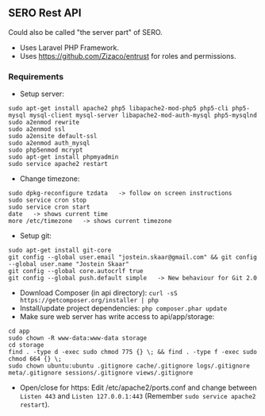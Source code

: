 ## SERO Rest API

Could also be called "the server part" of SERO.

- Uses Laravel PHP Framework.
- Uses https://github.com/Zizaco/entrust for roles and permissions.

### Requirements
- Setup server:
```
sudo apt-get install apache2 php5 libapache2-mod-php5 php5-cli php5-mysql mysql-client mysql-server libapache2-mod-auth-mysql php5-mysqlnd
sudo a2enmod rewrite
sudo a2enmod ssl
sudo a2ensite default-ssl
sudo a2enmod auth_mysql
sudo php5enmod mcrypt 
sudo apt-get install phpmyadmin
sudo service apache2 restart
```
- Change timezone:
```
sudo dpkg-reconfigure tzdata   -> follow on screen instructions
sudo service cron stop
sudo service cron start
date   -> shows current time
more /etc/timezone   -> shows current timezone
```
- Setup git:
```
sudo apt-get install git-core
git config --global user.email "jostein.skaar@gmail.com" && git config --global user.name "Jostein Skaar"
git config --global core.autocrlf true
git config --global push.default simple   -> New behaviour for Git 2.0
```
- Download Composer (in api directory): `curl -sS https://getcomposer.org/installer | php`
- Install/update project dependencies: `php composer.phar update`
- Make sure web server has write access to api/app/storage: 
```
cd app
sudo chown -R www-data:www-data storage
cd storage
find . -type d -exec sudo chmod 775 {} \; && find . -type f -exec sudo chmod 664 {} \;
sudo chown ubuntu:ubuntu .gitignore cache/.gitignore logs/.gitignore meta/.gitignore sessions/.gitignore views/.gitignore
```
- Open/close for https: Edit /etc/apache2/ports.conf and change between `Listen 443` and `Listen 127.0.0.1:443` (Remember `sudo service apache2 restart`).


